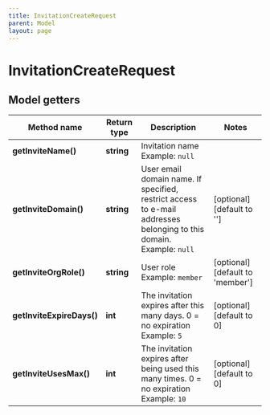 ```yaml
---
title: InvitationCreateRequest
parent: Model
layout: page
---
```


# InvitationCreateRequest

## Model getters

Method name | Return type | Description | Notes
------------ | ------------- | ------------- | -------------
**getInviteName()** | **string** | Invitation name <br>Example: `null` |
**getInviteDomain()** | **string** | User email domain name. If specified, restrict access to e-mail addresses belonging to this domain. <br>Example: `null` | [optional] [default to '']
**getInviteOrgRole()** | **string** | User role <br>Example: `member` | [optional] [default to 'member']
**getInviteExpireDays()** | **int** | The invitation expires after this many days. 0 = no expiration <br>Example: `5` | [optional] [default to 0]
**getInviteUsesMax()** | **int** | The invitation expires after being used this many times. 0 = no expiration <br>Example: `10` | [optional] [default to 0]

